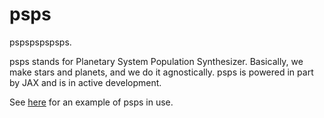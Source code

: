 # psps
pspspspspsps.

psps stands for Planetary System Population Synthesizer. Basically, we make stars and planets, and we do it agnostically. psps is powered in part by JAX and is in active development. 

See [here](https://github.com/exoclam/mastrangelo/) for an example of psps in use. 
